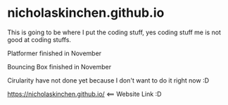# nicholaskinchen.github.io

This is going to be where I put the coding stuff, yes coding stuff me is not good at coding stuffs.

<p>Platformer finished in November</p>

<o>Bouncing Box finished in November</p>

<p>Cirularity have not done yet because I don't want to do it right now :D</p>

https://nicholaskinchen.github.io/ <== Website Link :D

